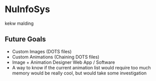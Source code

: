 # NuInfoSys
kekw malding
## Future Goals
* Custom Images (DOTS files)
* Custom Animations (Chaining DOTS files)
* Image + Animation Designer Web App / Software
* A way to know if the current animation list would require too much
memory would be really cool, but would take some investigation

